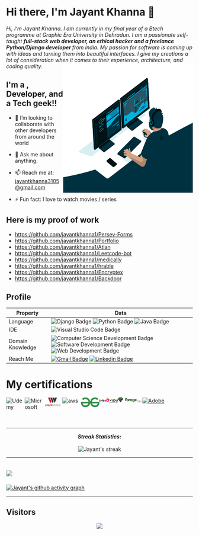 # Hi there, I'm Jayant Khanna 👋

<i>
Hi, I'm Jayant Khanna. I am currently in my final year of a Btech programme at Graphic Era University in Dehradun. I am a passionate self-taught <b>full-stack web developer, an ethical hacker and a freelance Python/Django developer </b> from india. My passion for software is coming up with ideas and turning them into beautiful interfaces. I give my creations a lot of consideration when it comes to their experience, architecture, and coding quality.
<img align="right" src="images_used/code.gif" height="350px" width="350px">
</i>
<br>

## I'm a , Developer, and a Tech geek!!

- 👯 I’m looking to collaborate with other developers from around the world

- 💬 Ask me about anything.

- 📫 Reach me at: jayantkhanna3105@gmail.com

- ⚡ Fun fact: I love to watch movies / series

## Here is my proof of work

- https://github.com/jayantkhanna1/Persev-Forms
- https://github.com/jayantkhanna1/Portfolio
- https://github.com/jayantkhanna1/Atlan
- https://github.com/jayantkhanna1/Leetcode-bot
- https://github.com/jayantkhanna1/medically
- https://github.com/jayantkhanna1/hrable
- https://github.com/jayantkhanna1/Encryptex
- https://github.com/jayantkhanna1/Backdoor

## <b>Profile</b>

Property                 | Data  
-------------------------|------
Language            |  ![Django Badge](https://img.shields.io/badge/Django-Framework-blue) ![Python Badge](https://img.shields.io/badge/Python-Language-yellow) ![Java Badge](https://img.shields.io/badge/Java-Language-blue)
IDE        |  ![Visual Studio Code Badge](https://img.shields.io/badge/Visual%20Studio-Code-blue)
Domain Knowledge         | ![Computer Science Development Badge](https://img.shields.io/badge/-Computer%20Science-FAB040?style=flat&logoColor=white) ![Software Development Badge](https://img.shields.io/badge/-Software%20Development-FF6600?style=flat&logoColor=white)  ![Web Development Badge](https://img.shields.io/badge/-Web%20Development-FF6600?style=flat&logoColor=white)
Reach Me                 | [![Gmail Badge](https://img.shields.io/badge/-JayantKhanna-e54448?style=flat&logo=Gmail&logoColor=white)](mailto:jayantkhanna3105@gmail.com) [![Linkedin Badge](https://img.shields.io/badge/-JayantKhanna-blue?style=flat&logo=Linkedin&logoColor=white)](https://www.linkedin.com/in/jayantkhanna1/)


# My certifications
<a href="https://drive.google.com/drive/folders/1VdFNk5tzAZVHp63Hw7thCKH-DeLWbWJq?usp=sharing"><img align="left" alt="Udemy" width="10%" src="https://img.shields.io/badge/Udemy-EC5252?style=for-the-badge&logo=Udemy&logoColor=white" /></a>
<a href="https://drive.google.com/drive/folders/1_wwrx2AS9mMYpJFv6_FvNmPhxjodb1Yo?usp=sharing"><img align="left" alt="Microsoft" width="10%" src="https://img.shields.io/badge/Microsoft-666666?style=for-the-badge&logo=microsoft&logoColor=white" /></a>
<a href="https://drive.google.com/drive/folders/14W6Nk2pykwPzq1qorcaPiDSAe5uOrgmp?usp=sharing"><img align="left" style="margin-top=-20px" alt="Linux World" width="10%" src="images_used/linuxworld.png" /></a>

<a href="https://drive.google.com/drive/folders/1k-qV3du741yKpS4h5ajCz2BxKUBTOhxW?usp=sharing"><img align="left" alt="aws" width="10%" src="https://img.shields.io/badge/Amazon AWS-{232F3E}?style=for-the-badge&logo=amazonaws&logoColor=white" /></a>
<a href="https://drive.google.com/drive/folders/1vIakxvE5kGCade2pGI1XiviIw3K9aAOG?usp=sharing"><img align="left" alt="Geeks for Geeks" width="10%" src="images_used/geeksforgeeks.png" /></a>
<a href="https://drive.google.com/drive/folders/1hKASfocFRbImxxJbZ-nBNYUtxz48y-77?usp=sharing"><img align="left" alt="Inmovidu" width="10%" src="images_used/inmovidu.png" /></a>

<a align="left"  href="https://drive.google.com/drive/folders/17oYTJa2PxqqxKmxSRgx2HWHUgRW_cYYw?usp=sharing"><img align="left" alt="Forage" width="13%" src="images_used/forage.jpg" /></a>
<a  href="https://drive.google.com/drive/folders/16iJjfHrwo3xmyzesq7mMu1lHXBy0wCTb?usp=sharing"><img  alt="Adobe" width="10%" src="https://img.shields.io/badge/Adobe-FFFFFF?style=for-the-badge&logo=adobe&logoColor=red" /></a>
<br />
<br />
<br />
<br />
<hr />

  <p align="center"><b><i>Streak Statistics:</i></b><br><br>
    <img alt="Jayant's streak" src="https://github-readme-streak-stats.herokuapp.com/?user=jayantkhanna1&theme=dark&hide_border=true"/>
  </p>
</div>
<hr>

  <h2 align="left"><img src="https://readme-typing-svg.herokuapp.com?font=times+new+roman&color=FFFFFF&lines=Graph+of+Statistics:"></h2>
  <div>

[![Jayant's github activity graph](https://github-readme-activity-graph.cyclic.app/graph?username=jayantkhanna1&bg_color=000000&color=fcfcfc&line=ffffff&point=ffffff&area=true&hide_border=true)](https://github.com/ashutosh00710/github-readme-activity-graph)
</div>
<hr>

## <b> Visitors</b>
  <p align="center">
  <img src="https://profile-counter.glitch.me/jayantkhanna1/count.svg">
</p>
